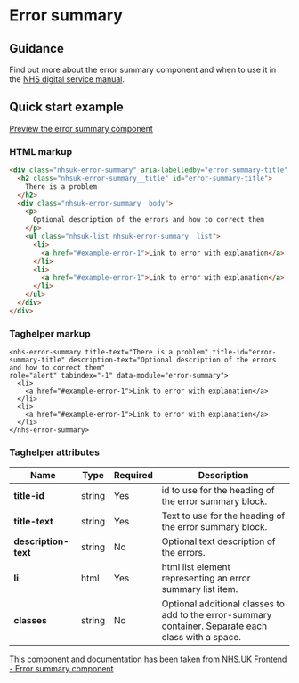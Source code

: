 ﻿# Error summary

## Guidance
Find out more about the error summary component and when to use it in the [NHS digital service manual](https://beta.nhs.uk/service-manual/styles-components-patterns/error-summary).

## Quick start example

[Preview the error summary component](https://dotnetcorefelpoc.azurewebsites.net/components/error-summary)

### HTML markup

```html
<div class="nhsuk-error-summary" aria-labelledby="error-summary-title" role="alert" tabindex="-1" data-module="error-summary">
  <h2 class="nhsuk-error-summary__title" id="error-summary-title">
    There is a problem
  </h2>
  <div class="nhsuk-error-summary__body">
    <p>
      Optional description of the errors and how to correct them
    </p>
    <ul class="nhsuk-list nhsuk-error-summary__list">
      <li>
        <a href="#example-error-1">Link to error with explanation</a>
      </li>
      <li>
        <a href="#example-error-1">Link to error with explanation</a>
      </li>
    </ul>
  </div>
</div>
```

### Taghelper markup

```
<nhs-error-summary title-text="There is a problem" title-id="error-summary-title" description-text="Optional description of the errors and how to correct them" 
role="alert" tabindex="-1" data-module="error-summary">
  <li>
    <a href="#example-error-1">Link to error with explanation</a>
  </li>
  <li>
    <a href="#example-error-1">Link to error with explanation</a>
  </li>
</nhs-error-summary>
```

### Taghelper attributes

| Name                           | Type     | Required  | Description             |
| ------------------------------|----------|-----------|-------------------------|
| **title-id**  | string   | Yes       | id to use for the heading of the error summary block. |
|**title-text**  | string   | Yes       | Text to use for the heading of the error summary block. |
| **description-text**                       | string   | No       | Optional text description of the errors. |
| **li**                       | html   | Yes       | html list element representing an error summary list item. |
| **classes**                   | string   | No        | Optional additional classes to add to the error-summary container. Separate each class with a space. |


This component and documentation has been taken from [NHS.UK Frontend - Error summary component](https://github.com/nhsuk/nhsuk-frontend/tree/master/packages/components/error-summary) .
